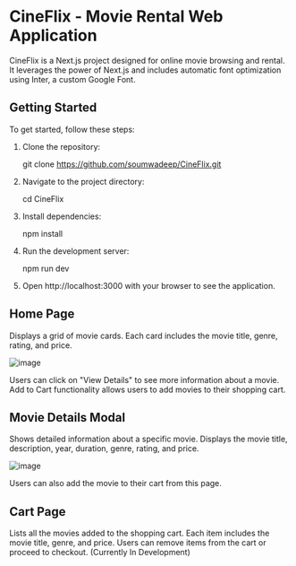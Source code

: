 # CineFlix - Movie Rental Web Application

CineFlix is a Next.js project designed for online movie browsing and rental. It leverages the power of Next.js and includes automatic font optimization using Inter, a custom Google Font.

## Getting Started

To get started, follow these steps:

1. Clone the repository:

    git clone https://github.com/soumwadeep/CineFlix.git

2. Navigate to the project directory:

    cd CineFlix

3. Install dependencies:

    npm install

4. Run the development server:

    npm run dev

5. Open http://localhost:3000 with your browser to see the application.

## Home Page

Displays a grid of movie cards.
Each card includes the movie title, genre, rating, and price.

![image](https://github.com/soumwadeep/CineFlix/assets/69720515/f355d546-4f99-4363-baa9-7665cd2ab765)

Users can click on "View Details" to see more information about a movie.
Add to Cart functionality allows users to add movies to their shopping cart.

## Movie Details Modal

Shows detailed information about a specific movie.
Displays the movie title, description, year, duration, genre, rating, and price.

![image](https://github.com/soumwadeep/CineFlix/assets/69720515/d1090c76-0c15-405e-87c2-e53e0cd01acc)

Users can also add the movie to their cart from this page.

## Cart Page

Lists all the movies added to the shopping cart.
Each item includes the movie title, genre, and price.
Users can remove items from the cart or proceed to checkout.
(Currently In Development)
